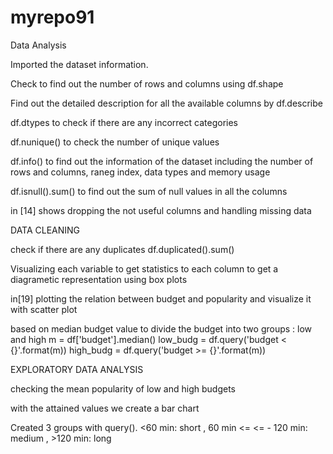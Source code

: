 # myrepo91
Data Analysis

Imported the dataset information.

Check to find out the number of rows and columns using df.shape

Find out the detailed description for all the available columns by df.describe

df.dtypes to check if there are any incorrect categories 

df.nunique() to check the number of unique values

df.info() to find out the information of the dataset including the number of rows and columns, raneg index, data types and memory usage

df.isnull().sum() to find out the sum of null values in all the columns

in [14] shows dropping the not useful columns and handling missing data

DATA CLEANING

check if there are any duplicates df.duplicated().sum()

Visualizing each variable to get statistics to each column to get a diagrametic representation using box plots

in[19] plotting the relation between budget and popularity and visualize it with scatter plot

based on median budget value to divide the budget into two groups : low and high
m = df['budget'].median()
low_budg =  df.query('budget < {}'.format(m))
high_budg =  df.query('budget >= {}'.format(m))

EXPLORATORY DATA ANALYSIS

checking the mean popularity of low and high budgets

with the attained values we create a bar chart

Created 3 groups with query().  <60 min: short   , 60 min <=  <= - 120 min: medium ,  >120 min: long
